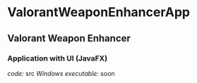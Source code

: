 # ValorantWeaponEnhancerApp
## Valorant Weapon Enhancer  
### Application with UI (JavaFX)
*code:* src
*Windows executable:* soon

